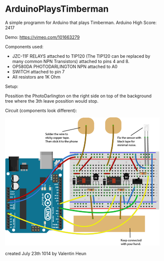 ArduinoPlaysTimberman
=====================

A simple programm for Arduino that plays Timberman.
Arduino High Score: 2417

Demo:
https://vimeo.com/101663279

Components used:

* JZC-11F RELAYS attached to TIP120 (The TIP120 can be replaced by many common NPN Transistors) attached to pins 4 and 8.
* OP580DA PHOTODARLINGTON NPN attached to A0
* SWITCH attached to pin 7
* All resistors are 1K Ohm

Setup:

Possition the PhotoDarlington on the right side on top of the background tree where the 3th leave possition would stop.

Circuit (components look different):


![](timb.png)


created July 23th 1014
by Valentin Heun

